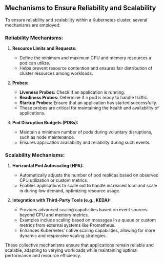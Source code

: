 ## Mechanisms to Ensure Reliability and Scalability

To ensure reliability and scalability within a Kubernetes cluster, several mechanisms are employed:

### Reliability Mechanisms:

1. **Resource Limits and Requests:**
   - Define the minimum and maximum CPU and memory resources a pod can utilize.
   - Helps prevent resource contention and ensures fair distribution of cluster resources among workloads.

2. **Probes:**
   - **Liveness Probes:** Check if an application is running.
   - **Readiness Probes:** Determine if a pod is ready to handle traffic.
   - **Startup Probes:** Ensure that an application has started successfully.
   - These probes are critical for maintaining the health and availability of applications.

3. **Pod Disruption Budgets (PDBs):**
   - Maintain a minimum number of pods during voluntary disruptions, such as node maintenance.
   - Ensures application availability and reliability during such events.

### Scalability Mechanisms:

1. **Horizontal Pod Autoscaling (HPA):**
   - Automatically adjusts the number of pod replicas based on observed CPU utilization or custom metrics.
   - Enables applications to scale out to handle increased load and scale in during low demand, optimizing resource usage.

2. **Integration with Third-Party Tools (e.g., KEDA):**
   - Provides advanced scaling capabilities based on event sources beyond CPU and memory metrics.
   - Examples include scaling based on messages in a queue or custom metrics from external systems like Prometheus.
   - Enhances Kubernetes’ native scaling capabilities, allowing for more dynamic and responsive scaling strategies.

These collective mechanisms ensure that applications remain reliable and scalable, adapting to varying workloads while maintaining optimal performance and resource efficiency.
